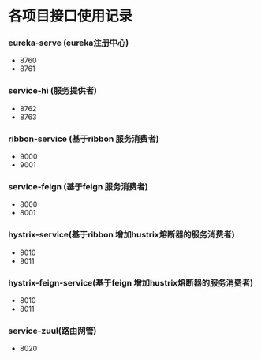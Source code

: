 各项目接口使用记录
======


### eureka-serve (eureka注册中心)
 * 8760
 * 8761
 
### service-hi (服务提供者)
 * 8762
 * 8763

### ribbon-service (基于ribbon  服务消费者)
 * 9000
 * 9001
 
### service-feign (基于feign 服务消费者)
 * 8000
 * 8001
 
### hystrix-service(基于ribbon 增加hustrix熔断器的服务消费者)
 * 9010
 * 9011
 
### hystrix-feign-service(基于feign 增加hustrix熔断器的服务消费者)
 * 8010
 * 8011
 
### service-zuul(路由网管)
 * 8020
